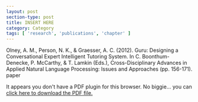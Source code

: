 ```yaml
---
layout: post
section-type: post
title: INSERT HERE
category: Category
tags: [ 'research', 'publications', 'chapter' ]
---
```

Olney, A. M., Person, N. K., & Graesser, A. C. (2012). Guru: Designing a Conversational Expert Intelligent Tutoring System. In C. Boonthum-Denecke, P. McCarthy, & T. Lamkin (Eds.), Cross-Disciplinary Advances in Applied Natural Language Processing: Issues and Approaches (pp. 156-171). paper

<object data="https://umdrive.memphis.edu/aolney/public/publications/INSERTHERE" type="application/pdf" width="100%" height="600px">
 
  <p>It appears you don't have a PDF plugin for this browser.
  No biggie... you can <a href="https://umdrive.memphis.edu/aolney/public/publications/INSERTHERE">click here to
  download the PDF file.</a></p>
  
</object>

